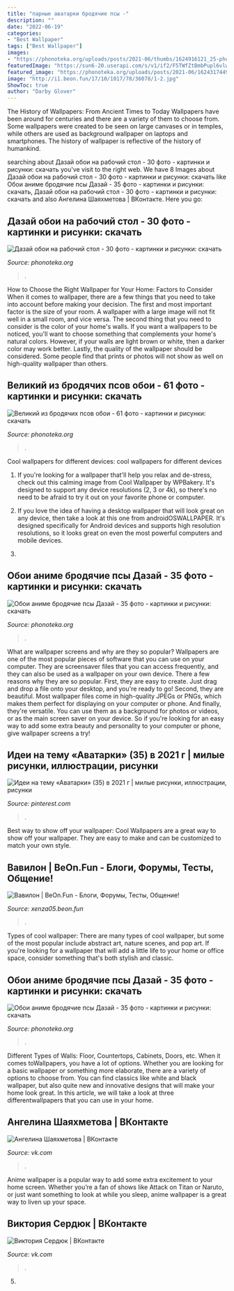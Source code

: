 ```yaml
---
title: "парные аватарки бродячие псы -"
description: ""
date: "2022-06-19"
categories:
- "Best Wallpaper"
tags: ["Best Wallpaper"]
images:
- "https://phonoteka.org/uploads/posts/2021-06/thumbs/1624916121_25-phonoteka_org-p-dazai-oboi-na-rabochii-stol-krasivo-30.jpg"
featuredImage: "https://sun6-20.userapi.com/s/v1/if2/F5TWfZtBmbPupl6vlwYL9fY78Wy1EswvQs45HoETCKnOsGBtY_R08JM-V079nNPojrb57xOY9vYg8Wgy2nUs0z9Y.jpg?size=400x400&amp;quality=95&amp;crop=172,0,706,706&amp;blur=20,10&amp;ava=1"
featured_image: "https://phonoteka.org/uploads/posts/2021-06/1624317449_54-phonoteka_org-p-velikii-iz-brodyachikh-psov-oboi-krasivo-58.png"
image: "http://i1.beon.fun/17/10/1017/78/36078/1-2.jpg"
ShowToc: true
author: "Darby Glover"
---
```



The History of Wallpapers: From Ancient Times to Today
Wallpapers have been around for centuries and there are a variety of them to choose from. Some wallpapers were created to be seen on large canvases or in temples, while others are used as background wallpaper on laptops and smartphones. The history of wallpaper is reflective of the history of humankind.

	

		
searching about Дазай обои на рабочий стол - 30 фото - картинки и рисунки: скачать you've visit to the right web. We have 8 Images about Дазай обои на рабочий стол - 30 фото - картинки и рисунки: скачать like Обои аниме бродячие псы Дазай - 35 фото - картинки и рисунки: скачать, Дазай обои на рабочий стол - 30 фото - картинки и рисунки: скачать and also Ангелина Шаяхметова | ВКонтакте. Here you go:
		
    
## Дазай обои на рабочий стол - 30 фото - картинки и рисунки: скачать

<img loading=lazy src="https://phonoteka.org/uploads/posts/2021-06/thumbs/1624916121_25-phonoteka_org-p-dazai-oboi-na-rabochii-stol-krasivo-30.jpg" onerror="this.onerror=null;this.src='https://tse3.mm.bing.net/th?id=OIP.MnWYh04fVj7UYqgDOxxSsQHaEu&amp;pid=15.1';" alt="Дазай обои на рабочий стол - 30 фото - картинки и рисунки: скачать">

_Source: phonoteka.org_

>. 

	

How to Choose the Right Wallpaper for Your Home: Factors to Consider
When it comes to wallpaper, there are a few things that you need to take into account before making your decision. The first and most important factor is the size of your room. A wallpaper with a large image will not fit well in a small room, and vice versa. 
The second thing that you need to consider is the color of your home's walls. If you want a wallpapers to be noticed, you'll want to choose something that complements your home's natural colors. However, if your walls are light brown or white, then a darker color may work better. 
Lastly, the quality of the wallpaper should be considered. Some people find that prints or photos will not show as well on high-quality wallpaper than others.

    
## Великий из бродячих псов обои - 61 фото - картинки и рисунки: скачать

<img loading=lazy src="https://phonoteka.org/uploads/posts/2021-06/1624317449_54-phonoteka_org-p-velikii-iz-brodyachikh-psov-oboi-krasivo-58.png" onerror="this.onerror=null;this.src='https://tse4.mm.bing.net/th?id=OIP.5QyQi_xuvKdQpWZCAK4H6gHaEK&amp;pid=15.1';" alt="Великий из бродячих псов обои - 61 фото - картинки и рисунки: скачать">

_Source: phonoteka.org_

>. 

	

Cool wallpapers for different devices:
cool wallpapers for different devices 

1. If you're looking for a wallpaper that'll help you relax and de-stress, check out this calming image from Cool Wallpaper by WPBakery. It's designed to support any device resolutions (2, 3 or 4k), so there's no need to be afraid to try it out on your favorite phone or computer.

2. If you love the idea of having a desktop wallpaper that will look great on any device, then take a look at this one from androidOSWALLPAPER. It's designed specifically for Android devices and supports high resolution resolutions, so it looks great on even the most powerful computers and mobile devices.

3.

    
## Обои аниме бродячие псы Дазай - 35 фото - картинки и рисунки: скачать

<img loading=lazy src="https://phonoteka.org/uploads/posts/2021-07/thumbs/1625329382_25-phonoteka-org-p-oboi-anime-brodyachie-psi-dazai-oboi-krasi-25.jpg" onerror="this.onerror=null;this.src='https://tse1.mm.bing.net/th?id=OIP.gkxi0tGUD6AN1kxPXcf9CQHaDk&amp;pid=15.1';" alt="Обои аниме бродячие псы Дазай - 35 фото - картинки и рисунки: скачать">

_Source: phonoteka.org_

>. 

	

What are wallpaper screens and why are they so popular?
Wallpapers are one of the most popular pieces of software that you can use on your computer. They are screensaver files that you can access frequently, and they can also be used as a wallpaper on your own device. There a few reasons why they are so popular. First, they are easy to create. Just drag and drop a file onto your desktop, and you're ready to go! Second, they are beautiful. Most wallpaper files come in high-quality JPEGs or PNGs, which makes them perfect for displaying on your computer or phone. And finally, they're versatile. You can use them as a background for photos or videos, or as the main screen saver on your device. So if you're looking for an easy way to add some extra beauty and personality to your computer or phone, give wallpaper screens a try!

    
## Идеи на тему «Аватарки» (35) в 2021 г | милые рисунки, иллюстрации, рисунки

<img loading=lazy src="https://i.pinimg.com/474x/05/44/2b/05442bde09e6542982a6b22ab25545c3.jpg" onerror="this.onerror=null;this.src='https://tse1.mm.bing.net/th?id=OIP.KlGQJ69JXo9k0Wtqsolk6QAAAA&amp;pid=15.1';" alt="Идеи на тему «Аватарки» (35) в 2021 г | милые рисунки, иллюстрации, рисунки">

_Source: pinterest.com_

>. 

	

Best way to show off your wallpaper:
Cool Wallpapers are a great way to show off your wallpaper. They are easy to make and can be customized to match your own style.

    
## Вавилон | BeOn.Fun - Блоги, Форумы, Тесты, Общение!

<img loading=lazy src="http://i1.beon.fun/17/10/1017/78/36078/1-2.jpg" onerror="this.onerror=null;this.src='https://tse3.mm.bing.net/th?id=OIP.Fzd-bu7MJkcMEdwGGE0cfgHaHa&amp;pid=15.1';" alt="Вавилон | BeOn.Fun - Блоги, Форумы, Тесты, Общение!">

_Source: xenza05.beon.fun_

>. 

	

Types of cool wallpaper:
There are many types of cool wallpaper, but some of the most popular include abstract art, nature scenes, and pop art. If you're looking for a wallpaper that will add a little life to your home or office space, consider something that's both stylish and classic.

    
## Обои аниме бродячие псы Дазай - 35 фото - картинки и рисунки: скачать

<img loading=lazy src="https://phonoteka.org/uploads/posts/2021-07/thumbs/1625329424_27-phonoteka-org-p-oboi-anime-brodyachie-psi-dazai-oboi-krasi-27.jpg" onerror="this.onerror=null;this.src='https://tse4.mm.bing.net/th?id=OIP.X74Ts5siQ3OYvNEajPF4sgHaEK&amp;pid=15.1';" alt="Обои аниме бродячие псы Дазай - 35 фото - картинки и рисунки: скачать">

_Source: phonoteka.org_

>. 

	

Different Types of Walls: Floor, Countertops, Cabinets, Doors, etc.
When it comes toWallpapers, you have a lot of options. Whether you are looking for a basic wallpaper or something more elaborate, there are a variety of options to choose from. You can find classics like white and black wallpaper, but also quite new and innovative designs that will make your home look great. In this article, we will take a look at three differentwallpapers that you can use in your home.

    
## Ангелина Шаяхметова | ВКонтакте

<img loading=lazy src="https://sun6-20.userapi.com/s/v1/if2/F5TWfZtBmbPupl6vlwYL9fY78Wy1EswvQs45HoETCKnOsGBtY_R08JM-V079nNPojrb57xOY9vYg8Wgy2nUs0z9Y.jpg?size=400x400&amp;quality=95&amp;crop=172,0,706,706&amp;blur=20,10&amp;ava=1" onerror="this.onerror=null;this.src='https://tse2.mm.bing.net/th?id=OIP.bZURB9Z5-4HiHtI2S_KhcwGQGQ&amp;pid=15.1';" alt="Ангелина Шаяхметова | ВКонтакте">

_Source: vk.com_

>. 

	

Anime wallpaper is a popular way to add some extra excitement to your home screen. Whether you’re a fan of shows like Attack on Titan or Naruto, or just want something to look at while you sleep, anime wallpaper is a great way to liven up your space.

    
## Виктория Сердюк | ВКонтакте

<img loading=lazy src="http://sun1-86.userapi.com/pBekaRgpwfg-mhUu9j1nwbRCGzMT92hAlY4JUA/j2oUyRopz5Y.jpg?ava=1" onerror="this.onerror=null;this.src='https://tse2.mm.bing.net/th?id=OIP.PyRyLswJov-omq4tq1uBIgAAAA&amp;pid=15.1';" alt="Виктория Сердюк | ВКонтакте">

_Source: vk.com_

>. 

	

5.

